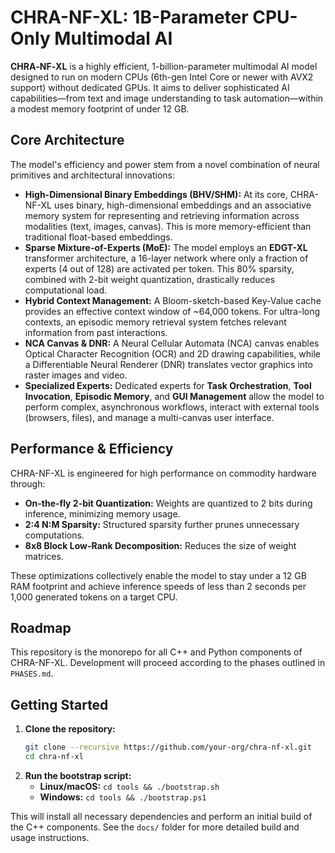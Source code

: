 # CHRA-NF-XL: 1B-Parameter CPU-Only Multimodal AI

**CHRA‑NF‑XL** is a highly efficient, 1-billion-parameter multimodal AI model designed to run on modern CPUs (6th-gen Intel Core or newer with AVX2 support) without dedicated GPUs. It aims to deliver sophisticated AI capabilities—from text and image understanding to task automation—within a modest memory footprint of under 12 GB.

## Core Architecture

The model's efficiency and power stem from a novel combination of neural primitives and architectural innovations:

- **High-Dimensional Binary Embeddings (BHV/SHM):** At its core, CHRA-NF-XL uses binary, high-dimensional embeddings and an associative memory system for representing and retrieving information across modalities (text, images, canvas). This is more memory-efficient than traditional float-based embeddings.
- **Sparse Mixture-of-Experts (MoE):** The model employs an **EDGT-XL** transformer architecture, a 16-layer network where only a fraction of experts (4 out of 128) are activated per token. This 80% sparsity, combined with 2-bit weight quantization, drastically reduces computational load.
- **Hybrid Context Management:** A Bloom-sketch-based Key-Value cache provides an effective context window of ~64,000 tokens. For ultra-long contexts, an episodic memory retrieval system fetches relevant information from past interactions.
- **NCA Canvas & DNR:** A Neural Cellular Automata (NCA) canvas enables Optical Character Recognition (OCR) and 2D drawing capabilities, while a Differentiable Neural Renderer (DNR) translates vector graphics into raster images and video.
- **Specialized Experts:** Dedicated experts for **Task Orchestration**, **Tool Invocation**, **Episodic Memory**, and **GUI Management** allow the model to perform complex, asynchronous workflows, interact with external tools (browsers, files), and manage a multi-canvas user interface.

## Performance & Efficiency

CHRA-NF-XL is engineered for high performance on commodity hardware through:
- **On-the-fly 2-bit Quantization:** Weights are quantized to 2 bits during inference, minimizing memory usage.
- **2:4 N:M Sparsity:** Structured sparsity further prunes unnecessary computations.
- **8x8 Block Low-Rank Decomposition:** Reduces the size of weight matrices.

These optimizations collectively enable the model to stay under a 12 GB RAM footprint and achieve inference speeds of less than 2 seconds per 1,000 generated tokens on a target CPU.

## Roadmap

This repository is the monorepo for all C++ and Python components of CHRA-NF-XL. Development will proceed according to the phases outlined in `PHASES.md`.

## Getting Started

1. **Clone the repository:**
   ```bash
   git clone --recursive https://github.com/your-org/chra-nf-xl.git
   cd chra-nf-xl
   ```
2. **Run the bootstrap script:**
   - **Linux/macOS:** `cd tools && ./bootstrap.sh`
   - **Windows:** `cd tools && ./bootstrap.ps1`

This will install all necessary dependencies and perform an initial build of the C++ components. See the `docs/` folder for more detailed build and usage instructions.
